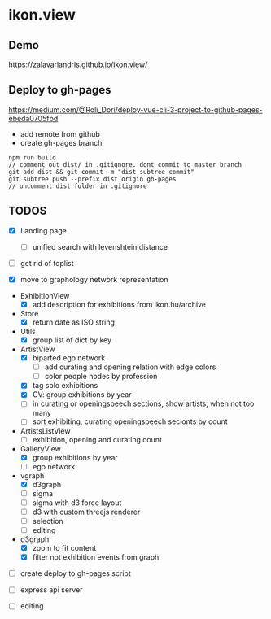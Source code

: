 # ikon.view

## Demo
https://zalavariandris.github.io/ikon.view/

## Deploy to gh-pages
https://medium.com/@Roli_Dori/deploy-vue-cli-3-project-to-github-pages-ebeda0705fbd
- add remote from github
- create gh-pages branch
```
npm run build
// comment out dist/ in .gitignore. dont commit to master branch
git add dist && git commit -m "dist subtree commit"
git subtree push --prefix dist origin gh-pages
// uncomment dist folder in .gitignore
```

## TODOS
- [x] Landing page
  - [ ] unified search with levenshtein distance

- [ ] get rid of toplist

- [x] move to graphology network representation

- ExhibitionView
  - [x] add description for exhibitions from ikon.hu/archive

- Store
  - [x] return date as ISO string 

- Utils
  - [x] group list of dict by key

- ArtistView
  - [x] biparted ego network
    - [ ] add curating and opening relation with edge colors
    - [ ] color people nodes by profession
  - [x] tag solo exhibitions
  - [x] CV: group exhibitions by year
  - [ ] in curating or openingspeech sections, show artists, when not too many
  - [ ] sort exhibiting, curating openingspeech secionts by count

- ArtistsListView
  - [ ] exhibition, opening and curating count

- GalleryView
  - [x] group exhibitions by year
  - [ ] ego network

- vgraph
  - [x] d3graph
  - [ ] sigma
  - [ ] sigma with d3 force layout
  - [ ] d3 with custom threejs renderer
  - [ ] selection
  - [ ] editing

- d3graph
  - [x] zoom to fit content
  - [x] filter not exhibition events from graph

- [ ] create deploy to gh-pages script

- [ ] express api server
- [ ] editing